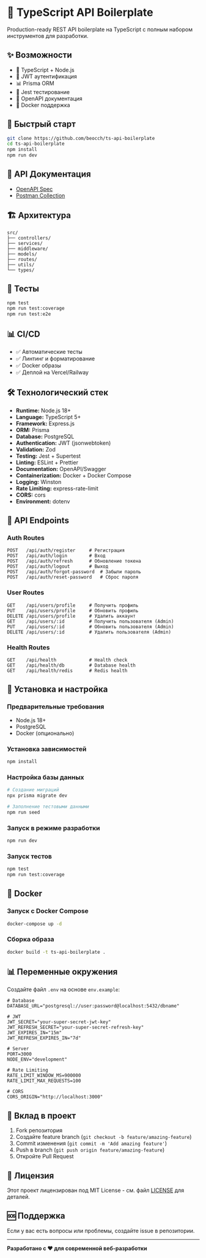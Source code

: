 # 🔧 TypeScript API Boilerplate

Production-ready REST API boilerplate на TypeScript с полным набором инструментов для разработки.

## ✨ Возможности
- 🚀 TypeScript + Node.js
- 🔐 JWT аутентификация
- 📊 Prisma ORM
- 🧪 Jest тестирование
- 📝 OpenAPI документация
- 🐳 Docker поддержка

## 🚀 Быстрый старт
```bash
git clone https://github.com/beocch/ts-api-boilerplate
cd ts-api-boilerplate
npm install
npm run dev
```

## 📖 API Документация
- [OpenAPI Spec](http://localhost:3000/api-docs)
- [Postman Collection](docs/postman-collection.json)

## 🏗 Архитектура
```
src/
├── controllers/
├── services/
├── middleware/
├── models/
├── routes/
├── utils/
└── types/
```

## 🧪 Тесты
```bash
npm test
npm run test:coverage
npm run test:e2e
```

## 📊 CI/CD
- ✅ Автоматические тесты
- ✅ Линтинг и форматирование
- ✅ Docker образы
- ✅ Деплой на Vercel/Railway

## 🛠 Технологический стек
- **Runtime:** Node.js 18+
- **Language:** TypeScript 5+
- **Framework:** Express.js
- **ORM:** Prisma
- **Database:** PostgreSQL
- **Authentication:** JWT (jsonwebtoken)
- **Validation:** Zod
- **Testing:** Jest + Supertest
- **Linting:** ESLint + Prettier
- **Documentation:** OpenAPI/Swagger
- **Containerization:** Docker + Docker Compose
- **Logging:** Winston
- **Rate Limiting:** express-rate-limit
- **CORS:** cors
- **Environment:** dotenv

## 🎯 API Endpoints

### Auth Routes
```
POST   /api/auth/register     # Регистрация
POST   /api/auth/login        # Вход
POST   /api/auth/refresh      # Обновление токена
POST   /api/auth/logout       # Выход
POST   /api/auth/forgot-password  # Забыли пароль
POST   /api/auth/reset-password   # Сброс пароля
```

### User Routes
```
GET    /api/users/profile     # Получить профиль
PUT    /api/users/profile     # Обновить профиль
DELETE /api/users/profile     # Удалить аккаунт
GET    /api/users/:id         # Получить пользователя (Admin)
PUT    /api/users/:id         # Обновить пользователя (Admin)
DELETE /api/users/:id         # Удалить пользователя (Admin)
```

### Health Routes
```
GET    /api/health            # Health check
GET    /api/health/db         # Database health
GET    /api/health/redis      # Redis health
```

## 🔧 Установка и настройка

### Предварительные требования
- Node.js 18+
- PostgreSQL
- Docker (опционально)

### Установка зависимостей
```bash
npm install
```

### Настройка базы данных
```bash
# Создание миграций
npx prisma migrate dev

# Заполнение тестовыми данными
npm run seed
```

### Запуск в режиме разработки
```bash
npm run dev
```

### Запуск тестов
```bash
npm test
npm run test:coverage
```

## 🐳 Docker

### Запуск с Docker Compose
```bash
docker-compose up -d
```

### Сборка образа
```bash
docker build -t ts-api-boilerplate .
```

## 📊 Переменные окружения

Создайте файл `.env` на основе `env.example`:

```env
# Database
DATABASE_URL="postgresql://user:password@localhost:5432/dbname"

# JWT
JWT_SECRET="your-super-secret-jwt-key"
JWT_REFRESH_SECRET="your-super-secret-refresh-key"
JWT_EXPIRES_IN="15m"
JWT_REFRESH_EXPIRES_IN="7d"

# Server
PORT=3000
NODE_ENV="development"

# Rate Limiting
RATE_LIMIT_WINDOW_MS=900000
RATE_LIMIT_MAX_REQUESTS=100

# CORS
CORS_ORIGIN="http://localhost:3000"
```

## 🤝 Вклад в проект

1. Fork репозитория
2. Создайте feature branch (`git checkout -b feature/amazing-feature`)
3. Commit изменения (`git commit -m 'Add amazing feature'`)
4. Push в branch (`git push origin feature/amazing-feature`)
5. Откройте Pull Request

## 📄 Лицензия

Этот проект лицензирован под MIT License - см. файл [LICENSE](LICENSE) для деталей.

## 🆘 Поддержка

Если у вас есть вопросы или проблемы, создайте issue в репозитории.

---

**Разработано с ❤️ для современной веб-разработки** 
